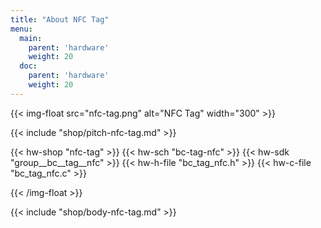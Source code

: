 ```yaml
---
title: "About NFC Tag"
menu:
  main:
    parent: 'hardware'
    weight: 20
  doc:
    parent: 'hardware'
    weight: 20
---
```


{{< img-float src="nfc-tag.png" alt="NFC Tag" width="300" >}}

{{< include "shop/pitch-nfc-tag.md" >}}

{{< hw-shop "nfc-tag" >}}
{{< hw-sch "bc-tag-nfc" >}}
{{< hw-sdk "group__bc__tag__nfc" >}}
{{< hw-h-file "bc_tag_nfc.h" >}}
{{< hw-c-file "bc_tag_nfc.c" >}}

{{< /img-float >}}

{{< include "shop/body-nfc-tag.md" >}}
